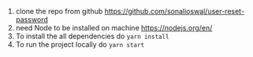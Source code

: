 <!-- User reset password project installation step -->
1. clone the repo from github
    https://github.com/sonalioswal/user-reset-password
2. need Node to be installed on machine
    https://nodejs.org/en/
3. To install the all dependencies do
    `yarn install`
4. To run the project locally do
    `yarn start`